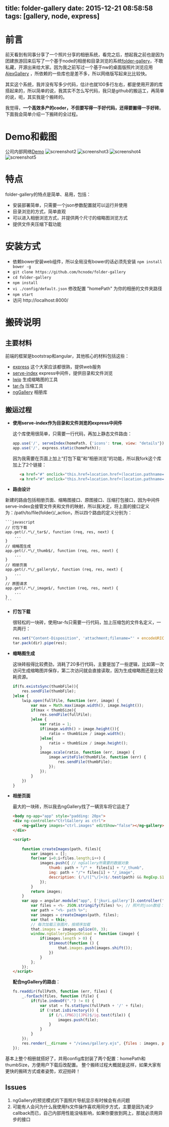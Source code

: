 title: folder-gallery
date: 2015-12-21 08:58:58
tags: [gallery, node, express]
---

# 前言
前天看到有同事分享了一个照片分享的相册系统，看完之后，想起我之前也是因为团建旅游回来后写了一个基于node的相册和目录浏览的系统[folder-gallery](https://github.com/hcnode/folder-gallery)，不敢私藏，开源出来给大家。因为我之前写过一个基于nw的桌面版照片浏览应用 [AlexGallery](https://github.com/hcnode/AlexGallery) ，所依赖的一些库也是差不多，所以网络版写起来比比较快。

其实这个系统，我并没有写多少代码，估计也就100多行左右，都是使用开源的库搭起来的，所以简单的说，我其实不怎么写代码，我只是github的搬运工，再简单的说，呃，其实我是个搬砖的。

我觉得，**一个高效多产的coder，不但要写得一手好代码，还得要搬得一手好砖**。下面我会简单介绍一下搬砖的全过程。
<!-- more -->

# Demo和截图
公司内部网络[Demo](http://10.254.100.189:8000/)
![screenshot2](https://raw.githubusercontent.com/hcnode/folder-gallery/master/screenshots/screenshot2.png)
![screenshot3](https://raw.githubusercontent.com/hcnode/folder-gallery/master/screenshots/screenshot3.png)
![screenshot4](https://raw.githubusercontent.com/hcnode/folder-gallery/master/screenshots/screenshot4.png)
![screenshot5](https://raw.githubusercontent.com/hcnode/folder-gallery/master/screenshots/screenshot5.png)

# 特点
folder-gallery的特点是简单、易用，包括：

 * 安装部署简单，只需要一个json参数配置就可以运行并使用
 *  目录浏览的方式，简单直观
 *  可以进入相册浏览方式，并提供两个尺寸的缩略图浏览方式
 * 提供文件夹压缩下载功能
 
 
# 安装方式

* 依赖bower安装web组件，所以全局没有bower的话必须先安装 `npm install bower -g`
* `git clone https://github.com/hcnode/folder-gallery`
* `cd folder-gallery`
* `npm install`
* `vi ./config/default.json` 修改配置 "homePath" 为你的相册的文件夹路径
* `npm start`
* 访问 http://localhost:8000/

# 搬砖说明

## 主要材料

前端的框架是bootstrap和angular，其他核心的材料包括这些：
 * [express](http://expressjs.com/en/index.html) 这个大家应该都很熟，提供web服务
 * [serve-index](https://github.com/expressjs/serve-index) express中间件，提供目录和文件浏览
 * [lwip](https://github.com/EyalAr/lwip) 生成缩略图的工具
 * [tar-fs](https://github.com/mafintosh/tar-fs) 压缩工具
 * [ngGallery](https://github.com/jkuri/ngGallery) 相册库
 
## 搬运过程

* **使用serve-index作为目录和文件浏览的express中间件**
	
	这个库使用很简单，只需要一行代码，再加上静态文件路由：
	```javascript
	app.use('/', serveIndex(homePath, {'icons': true, view: "details"}));
	app.use('/', express.static(homePath));
	```
	
	因为我需要在页面上加上“打包下载”和“相册浏览”的功能，所以我fork这个库加上了2个链接：
	
	```html
	   <a href="#" onclick="this.href=location.href+(location.pathname=='/'?'':'/')+'_tar'" target="_blank">Tar</a>
       <a href="#" onclick="this.href=location.href+(location.pathname=='/'?'':'/')+'_gallery'" target="_blank">Gallery</a>
	```

* **路由设计**

 新建的路由包括相册页面、缩略图接口、原图接口、压缩打包接口，因为中间件serve-index会接管文件夹和文件的映射，所以我决定，将上面的接口定义为：/path/to/file(folder)/_action，所以四个路由的定义分别为：

	```javascript
	// 打包下载
	app.get(/.*\/_tar$/, function (req, res, next) {
		...
	}
	// 缩略图生成
	app.get(/.*\/_thumb$/, function (req, res, next) {
		...
	}
	// 相册页面
	app.get(/.*\/_gallery$/, function (req, res, next) {
		...
	}
	// 原图请求
	app.get(/.*\/_image$/, function (req, res, next) {
		...
	}
	```

* **打包下载**

  很轻松的一块砖，使用tar-fs只需要一行代码，加上压缩包的文件名定义，一共两行：
	```javascript
	res.set("Content-Disposition", 'attachment;filename="' + encodeURIComponent(tarName) + '.tar"');
	tar.pack(dir).pipe(res);
	```

* **缩略图生成**

  这块砖般得比较费劲，消耗了20多行代码，主要是加了一些逻辑，比如第一次访问生成缩略图并保存，第二次访问就会直接读取，因为生成缩略图还是比较耗资源。
  
	```javascript
	if(fs.existsSync(thumbFile)){
		res.sendFile(thumbFile);
	}else {
		lwip.open(fullFile, function (err, image) {
			var max = Math.max(image.width(), image.height());
			if(max < thumbSize){
				res.sendFile(fullFile);
			}else {
				var ratio = 1;
				if(image.width() > image.height()){
					ratio = thumbSize / image.width();
				}else{
					ratio = thumbSize / image.height();
				}
				image.scale(ratio, function (err, image) {
					image.writeFile(thumbFile, function (err) {
						res.sendFile(thumbFile);
					});
				});
			}
		})
	}
	```

* **相册页面**

  最大的一块砖，所以我去ngGallery找了一辆货车将它运走了

	```html
	<body ng-app="app" style="padding: 20px">
	<div ng-controller="CtrlGallery as ctrl">
	    <ng-gallery images="ctrl.images" editShow="false"></ng-gallery>
	</div>
	
	<script>
	    
	    function createImages(path, files){
	        var images = [];
	        for(var i=0;i<files.length;i++) {
	            images.push({ // ngGallery所需要的数据对象
	                thumb: path + "/" +  files[i] + "/_thumb",
	                img: path + "/"+ files[i] + "/_image",
	                description: (/\/([^\/]+)$/.test(path) && RegExp.$1)
	            });
	        }
	        return images;
	    }
	    var app = angular.module("app", ['jkuri.gallery']).controller('CtrlGallery', function($scope, $timeout) {
	        var files = <%- JSON.stringify(files) %>; // 照片的json数组：["xxx.jpg", "yyy.jpg"]
	        var path = "<%- path %>";
	        var images = createImages(path, files);
	        var that = this;
	        // 每次加载三张图片，按顺序加载
	        that.images = images.splice(0, 3);
	        window.ngGalleryImageOnload = function (image) {
	            if(images.length > 0) {
	                $timeout(function () {
	                    that.images.push(images.shift());
	                })
	            }
	        };
	    });
	</script>
	```

	**配合ngGallery的路由**：
	
	```javascript
	fs.readdir(fullPath, function (err, files) {
		_.forEach(files, function (file) {
			if(file.indexOf(".") != 0) {
				var stat = fs.statSync(fullPath + '/' + file);
				if (!stat.isDirectory()) {
					if (/\.(PNG)|(JPG)$/ig.test(file)) {
						images.push(file);
					}
				}
			}
		});
		res.render(__dirname + "/views/gallery.ejs", {files : images, path : path});
	});
	```

基本上整个相册就搭好了，并用config库封装了两个配置：homePath和thumbSize，方便用户下载后改配置。
整个搬砖过程大概就是这样，如果大家有更快的搬砖方式或者姿势，欢迎拍砖！

## Issues
1. ngGallery的预览模式的下面照片导航显示有时候会有点问题
2. 可能有人会问为什么我使用fs文件操作喜欢用同步方式，主要是因为减少callback而已，自己内部用性能没啥影响，如果你要放到网上，那就必须用异步的接口